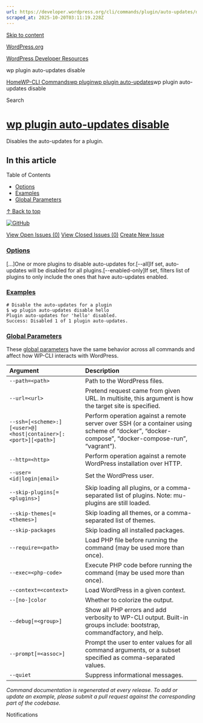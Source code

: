 ```yaml
---
url: https://developer.wordpress.org/cli/commands/plugin/auto-updates/disable/
scraped_at: 2025-10-20T03:11:19.228Z
---
```


[Skip to content](https://developer.wordpress.org/cli/commands/plugin/auto-updates/disable/#wp--skip-link--target)

[WordPress.org](https://wordpress.org/)

[WordPress Developer Resources](https://developer.wordpress.org/)

wp plugin auto-updates disable


[Home](https://developer.wordpress.org/)[WP-CLI Commands](https://developer.wordpress.org/cli/commands/)[wp plugin](https://developer.wordpress.org/cli/commands/plugin/)[wp plugin auto-updates](https://developer.wordpress.org/cli/commands/plugin/auto-updates/)wp plugin auto-updates disable

Search

# [wp plugin auto-updates disable](https://developer.wordpress.org/cli/commands/plugin/auto-updates/disable/)

Disables the auto-updates for a plugin.

## In this article

Table of Contents

- [Options](https://developer.wordpress.org/cli/commands/plugin/auto-updates/disable/#options)
- [Examples](https://developer.wordpress.org/cli/commands/plugin/auto-updates/disable/#examples)
- [Global Parameters](https://developer.wordpress.org/cli/commands/plugin/auto-updates/disable/#global-parameters)

[↑ Back to top](https://developer.wordpress.org/cli/commands/plugin/auto-updates/disable/#wp--skip-link--target)

[![GitHub](https://make.wordpress.org/cli/wp-content/plugins/wporg-cli/assets/images/github-mark.svg)](https://github.com/wp-cli/extension-command)

[View Open Issues (0)](https://github.com/login?return_to=%2Fissues%3Fq%3Dlabel%3Acommand%3Aplugin-auto-updates-disable+sort%3Aupdated-desc+org%3Awp-cli+is%3Aopen) [View Closed Issues (0)](https://github.com/login?return_to=%2Fissues%3Fq%3Dlabel%3Acommand%3Aplugin-auto-updates-disable+sort%3Aupdated-desc+org%3Awp-cli+is%3Aclosed) [Create New Issue](https://github.com/wp-cli/extension-command/issues/new)

### [Options](https://developer.wordpress.org/cli/commands/plugin/auto-updates/disable/\#options)

\[<plugin>…\]One or more plugins to disable auto-updates for.\[--all\]If set, auto-updates will be disabled for all plugins.\[--enabled-only\]If set, filters list of plugins to only include the ones that have auto-updates enabled.

### [Examples](https://developer.wordpress.org/cli/commands/plugin/auto-updates/disable/\#examples)

```
# Disable the auto-updates for a plugin
$ wp plugin auto-updates disable hello
Plugin auto-updates for 'hello' disabled.
Success: Disabled 1 of 1 plugin auto-updates.

```

### [Global Parameters](https://developer.wordpress.org/cli/commands/plugin/auto-updates/disable/\#global-parameters)

These [global parameters](https://make.wordpress.org/cli/handbook/config/) have the same behavior across all commands and affect how WP-CLI interacts with WordPress.

| **Argument** | **Description** |
| :-- | :-- |
| `--path=<path>` | Path to the WordPress files. |
| `--url=<url>` | Pretend request came from given URL. In multisite, this argument is how the target site is specified. |
| `--ssh=[<scheme>:][<user>@]<host\|container>[:<port>][<path>]` | Perform operation against a remote server over SSH (or a container using scheme of “docker”, “docker-compose”, “docker-compose-run”, “vagrant”). |
| `--http=<http>` | Perform operation against a remote WordPress installation over HTTP. |
| `--user=<id\|login\|email>` | Set the WordPress user. |
| `--skip-plugins[=<plugins>]` | Skip loading all plugins, or a comma-separated list of plugins. Note: mu-plugins are still loaded. |
| `--skip-themes[=<themes>]` | Skip loading all themes, or a comma-separated list of themes. |
| `--skip-packages` | Skip loading all installed packages. |
| `--require=<path>` | Load PHP file before running the command (may be used more than once). |
| `--exec=<php-code>` | Execute PHP code before running the command (may be used more than once). |
| `--context=<context>` | Load WordPress in a given context. |
| `--[no-]color` | Whether to colorize the output. |
| `--debug[=<group>]` | Show all PHP errors and add verbosity to WP-CLI output. Built-in groups include: bootstrap, commandfactory, and help. |
| `--prompt[=<assoc>]` | Prompt the user to enter values for all command arguments, or a subset specified as comma-separated values. |
| `--quiet` | Suppress informational messages. |

_Command documentation is regenerated at every release. To add or update an example, please submit a pull request against the corresponding part of the codebase._

Notifications